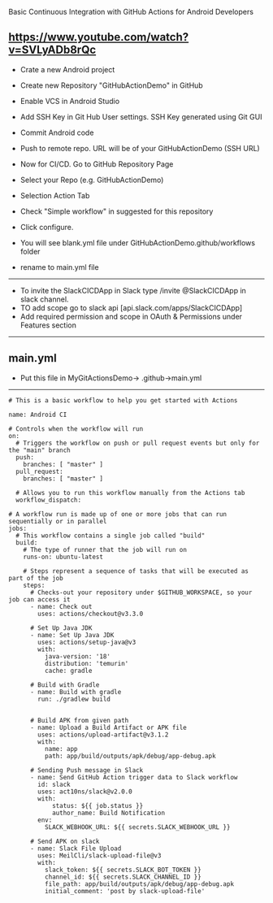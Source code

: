 Basic Continuous Integration with GitHub Actions for Android Developers

https://www.youtube.com/watch?v=SVLyADb8rQc
----------------------------------------------------

- Crate a new Android project
- Create new Repository "GitHubActionDemo" in GitHub
- Enable VCS in Android Studio
- Add SSH Key in Git Hub User settings. SSH Key generated using Git GUI
- Commit Android code
- Push to remote repo. URL will be of your GitHubActionDemo (SSH URL)

- Now for CI/CD. Go to GitHub Repository Page
- Select your Repo (e.g. GitHubActionDemo)
- Selection Action Tab
- Check "Simple workflow" in suggested for this repository
- Click configure.
- You will see blank.yml file under GitHubActionDemo.github/workflows folder
- rename to main.yml file
--------------------------------------
- To invite the SlackCICDApp in Slack type /invite @SlackCICDApp in slack channel.
- TO add scope go to slack api [api.slack.com/apps/SlackCICDApp]
- Add required permission and scope in OAuth & Permissions under Features section
---------------------------------------
main.yml
------------------------------------------
- Put this file in MyGitActionsDemo-> .github->main.yml
------------------------------------------
```
# This is a basic workflow to help you get started with Actions

name: Android CI

# Controls when the workflow will run
on:
  # Triggers the workflow on push or pull request events but only for the "main" branch
  push:
    branches: [ "master" ]
  pull_request:
    branches: [ "master" ]

  # Allows you to run this workflow manually from the Actions tab
  workflow_dispatch:

# A workflow run is made up of one or more jobs that can run sequentially or in parallel
jobs:
  # This workflow contains a single job called "build"
  build:
    # The type of runner that the job will run on
    runs-on: ubuntu-latest

    # Steps represent a sequence of tasks that will be executed as part of the job
    steps:
      # Checks-out your repository under $GITHUB_WORKSPACE, so your job can access it
      - name: Check out
        uses: actions/checkout@v3.3.0

      # Set Up Java JDK
      - name: Set Up Java JDK
        uses: actions/setup-java@v3
        with:
          java-version: '18'
          distribution: 'temurin'
          cache: gradle

      # Build with Gradle
      - name: Build with gradle
        run: ./gradlew build


      # Build APK from given path
      - name: Upload a Build Artifact or APK file
        uses: actions/upload-artifact@v3.1.2
        with:
          name: app
          path: app/build/outputs/apk/debug/app-debug.apk
      
      # Sending Push message in Slack
      - name: Send GitHub Action trigger data to Slack workflow
        id: slack
        uses: act10ns/slack@v2.0.0
        with:
            status: ${{ job.status }}
            author_name: Build Notification
        env:
          SLACK_WEBHOOK_URL: ${{ secrets.SLACK_WEBHOOK_URL }}
      
      # Send APK on slack
      - name: Slack File Upload
        uses: MeilCli/slack-upload-file@v3
        with:
          slack_token: ${{ secrets.SLACK_BOT_TOKEN }}
          channel_id: ${{ secrets.SLACK_CHANNEL_ID }}
          file_path: app/build/outputs/apk/debug/app-debug.apk
          initial_comment: 'post by slack-upload-file'
    
```